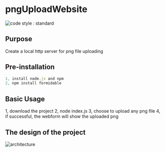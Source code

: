# pngUploadWebsite
![code style : standard](https://img.shields.io/badge/code%20style-standard-brightgreen.svg)    

## Purpose    
Create a local http server for png file uploading    

## Pre-installation
```javascript    
1, install node.js and npm    
2, npm install formidable    
```    

## Basic Usage
1, download the project
2, node index.js
3, choose to upload any png file
4, if successful, the webform will show the uploaded png

## The design of the project
![architecture](architecure.png)

